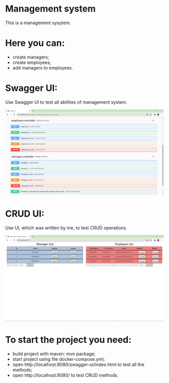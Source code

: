 # Management system
This is a management sysytem.

# Here you can:

- create managers;
- create employees;
- add managers to employees.


# Swagger UI:

Use Swagger UI to test all abilities of management system.


![Product Name Screen Shot][product-swaggerUI]


# CRUD UI:

Use UI, which was written by me, to test CRUD operations.


![Product Name Screen Shot][product-myOwnUI]
# To start the project you need:

- build project with maven: mvn package;
- start project using file docker-compose.yml;
- open http://localhost:8080/swagger-ui/index.html to test all the methods;
- open http://localhost:8080/ to test CRUD methods.

[product-swaggerUI]: images/swagger.png
[product-myOwnUI]: images/crudUI.png
